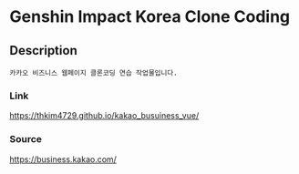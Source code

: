 # Genshin Impact Korea Clone Coding

## Description

```
카카오 비즈니스 웹페이지 클론코딩 연습 작업물입니다.
```

### Link

https://thkim4729.github.io/kakao_busuiness_vue/

### Source

https://business.kakao.com/
